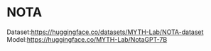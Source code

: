 # NOTA
Dataset:https://huggingface.co/datasets/MYTH-Lab/NOTA-dataset
Model:https://huggingface.co/MYTH-Lab/NotaGPT-7B
